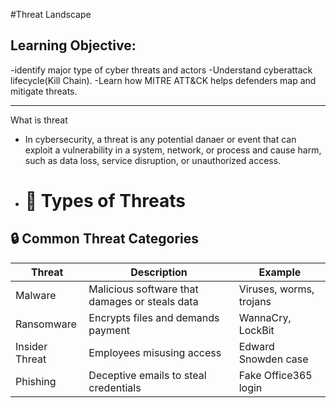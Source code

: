 #Threat Landscape
## Learning Objective:
-identify major type of cyber threats and actors
-Understand cyberattack lifecycle(Kill Chain).
-Learn how MITRE ATT&CK helps defenders map and mitigate threats.

---

What is threat
- In cybersecurity, a threat is any potential danaer or event that can exploit a vulnerability in a system, network, or process and cause harm, such as data loss, service disruption, or unauthorized access.
- # 🧨 Types of Threats

## 🔒 Common Threat Categories

| Threat           | Description  | Example 
|------------------|------------------------------------------------|----------------------------------------------------------
| Malware        | Malicious software that damages or steals data | Viruses, worms, trojans 
| Ransomware     | Encrypts files and demands payment             | WannaCry, LockBit
| Insider Threat | Employees misusing access                      | Edward Snowden case 
| Phishing       | Deceptive emails to steal credentials          | Fake Office365 login
